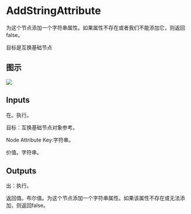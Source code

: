 # AddStringAttribute

为这个节点添加一个字符串属性。如果属性不存在或者我们不能添加它，则返回false。

目标是互换基础节点

## 图示

![]($-20221218-19360378.png)

## Inputs

在。执行。

目标：互换基础节点对象参考。

Node Attribute Key:字符串。

价值。字符串。  

## Outputs

出：执行。

返回值。布尔值。为这个节点添加一个字符串属性。如果该属性不存在或无法添加，则返回false。
